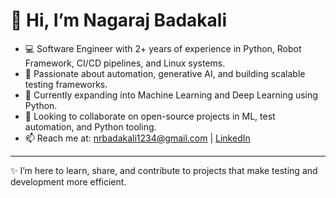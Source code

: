 # 👋 Hi, I’m Nagaraj Badakali

- 💻 Software Engineer with 2+ years of experience in Python, Robot Framework, CI/CD pipelines, and Linux systems.
- 🤖 Passionate about automation, generative AI, and building scalable testing frameworks.
- 🌱 Currently expanding into Machine Learning and Deep Learning using Python.
- 🤝 Looking to collaborate on open-source projects in ML, test automation, and Python tooling.
- 📫 Reach me at: [nrbadakali1234@gmail.com](mailto:nrbadakali1234@gmail.com) | [LinkedIn](https://www.linkedin.com/in/nagaraj-badakali-0698631a6/)


---

✨ I’m here to learn, share, and contribute to projects that make testing and development more efficient.
